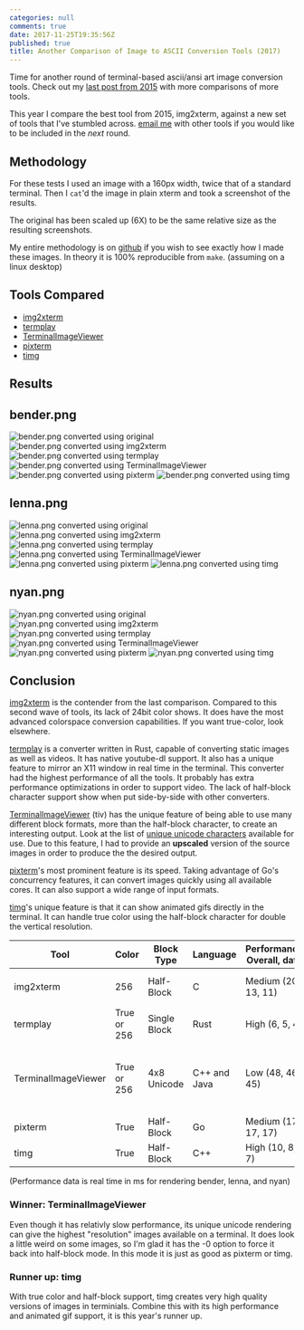 ```yaml
---
categories: null
comments: true
date: 2017-11-25T19:35:56Z
published: true
title: Another Comparison of Image to ASCII Conversion Tools (2017)
---
```


Time for another round of terminal-based ascii/ansi art image conversion
tools. Check out my [last post from 2015](http://www.xkyle.com/a-comparison-of-image-to-ascii-conversion-tools/)
with more comparisons of more tools.

This year I compare the best tool from 2015, img2xterm, against
a new set of tools that I've stumbled across. [email me](mailto:kyle@xkyle.com)
with other tools if you would like to be included in the *next* round.

## Methodology

For these tests I used an image with a 160px width, twice that of
a standard terminal. Then I `cat`'d the image in plain xterm and
took a screenshot of the results.

The original has been scaled up (6X) to be the same relative size as
the resulting screenshots.

My entire methodology is on [github](https://github.com/solarkennedy/ascii-art-converter-comparison)
if you wish to see exactly how I made these images. In theory
it is 100% reproducible from `make`. (assuming on a linux desktop)

## Tools Compared

* [img2xterm](https://github.com/rossy/img2xterm)
* [termplay](https://github.com/jD91mZM2/termplay)
* [TerminalImageViewer](https://github.com/stefanhaustein/TerminalImageViewer)
* [pixterm](https://github.com/eliukblau/pixterm)
* [timg](https://github.com/hzeller/timg)

## Results

## bender.png
![bender.png converted using original](/uploads/bender.original.png 'bender.png converted using original')
![bender.png converted using img2xterm](/uploads/bender.img2xterm.png 'bender.png converted using img2xterm')
![bender.png converted using termplay](/uploads/bender.termplay.png 'bender.png converted using termplay')
![bender.png converted using TerminalImageViewer](/uploads/bender.TerminalImageViewer.png 'bender.png converted using TerminalImageViewer')
![bender.png converted using pixterm](/uploads/bender.pixterm.png 'bender.png converted using pixterm')
![bender.png converted using timg](/uploads/bender.timg.png 'bender.png converted using timg')

## lenna.png
![lenna.png converted using original](/uploads/lenna.original.png 'lenna.png converted using original')
![lenna.png converted using img2xterm](/uploads/lenna.img2xterm.png 'lenna.png converted using img2xterm')
![lenna.png converted using termplay](/uploads/lenna.termplay.png 'lenna.png converted using termplay')
![lenna.png converted using TerminalImageViewer](/uploads/lenna.TerminalImageViewer.png 'lenna.png converted using TerminalImageViewer')
![lenna.png converted using pixterm](/uploads/lenna.pixterm.png 'lenna.png converted using pixterm')
![lenna.png converted using timg](/uploads/lenna.timg.png 'lenna.png converted using timg')

## nyan.png
![nyan.png converted using original](/uploads/nyan.original.png 'nyan.png converted using original')
![nyan.png converted using img2xterm](/uploads/nyan.img2xterm.png 'nyan.png converted using img2xterm')
![nyan.png converted using termplay](/uploads/nyan.termplay.png 'nyan.png converted using termplay')
![nyan.png converted using TerminalImageViewer](/uploads/nyan.TerminalImageViewer.png 'nyan.png converted using TerminalImageViewer')
![nyan.png converted using pixterm](/uploads/nyan.pixterm.png 'nyan.png converted using pixterm')
![nyan.png converted using timg](/uploads/nyan.timg.png 'nyan.png converted using timg')

## Conclusion

[img2xterm](https://github.com/rossy/img2xterm) is the contender from the last
comparison. Compared to this second wave of tools, its lack of 24bit color
shows. It does have the most advanced colorspace conversion capabilities.
If you want true-color, look elsewhere.

[termplay](https://github.com/jD91mZM2/termplay) is a converter written in
Rust, capable of converting static images as well as videos. It has native
youtube-dl support. It also has a unique feature to mirror an X11 window in
real time in the terminal. This converter had the highest performance of all
the tools. It probably has extra performance optimizations in order to support
video. The lack of half-block character support show when put side-by-side with
other converters.

[TerminalImageViewer](https://github.com/stefanhaustein/TerminalImageViewer) (tiv)
has the unique feature of being able to use many different block formats, more
than the half-block character, to create an interesting output. Look at the
list of [unique unicode characters](https://github.com/stefanhaustein/TerminalImageViewer/blob/65ebc0a59e58ba5ba2f3d4dc54ced5e468317277/src/main/java/TerminalImageViewer.java#L248-L345)
available for use. Due to this feature, I had to provide an **upscaled**
version of the source images in order to produce the the desired output.

[pixterm](https://github.com/eliukblau/pixterm)'s most prominent feature is its
speed. Taking advantage of Go's concurrency features, it can convert images
quickly using all available cores. It can also support a wide range of input
formats.

[timg](https://github.com/hzeller/timg)'s unique feature is that it can show
animated gifs directly in the terminal. It can handle true color using the
half-block character for double the vertical resolution.

| Tool                  | Color         | Block Type     | Language       | Performance Overall, data   | Extra                                               |
| --------------------- | ------------- | -------------- | -------------- | --------------------------- | --------------------------------------------------- |
| img2xterm             | 256           | Half-Block     | C              | Medium (20, 13, 11)         | Bash version available                              |
| termplay              | True or 256   | Single Block   | Rust           | High (6, 5, 4)              | Video support                                       |
| TerminalImageViewer   | True or 256   | 4x8 Unicode    | C++ and Java   | Low (48, 46, 45)            | Extra unicode characters for multi-pixel matching   |
| pixterm               | True          | Half-Block     | Go             | Medium (17, 17, 17)         | multi-core processing                               |
| timg                  | True          | Half-Block     | C++            | High (10, 8, 7)             | Animated gif support                                |

(Performance data is real time in ms for rendering bender, lenna, and nyan)

### Winner: TerminalImageViewer

Even though it has relativly slow performance, its unique unicode rendering can
give the highest "resolution" images available on a terminal. It does look a
little weird on some images, so I'm glad it has the -0 option to force it back
into half-block mode. In this mode it is just as good as pixterm or timg.

### Runner up: timg

With true color and half-block support, timg creates very high quality versions
of images in terminials. Combine this with its high performance and animated
gif support, it is this year's runner up.

